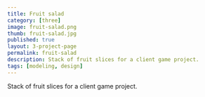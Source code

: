 ```yaml
---
title: Fruit salad
category: [three]
image: fruit-salad.png
thumb: fruit-salad.jpg
published: true
layout: 3-project-page
permalink: fruit-salad
description: Stack of fruit slices for a client game project.
tags: [modeling, design]
---
```

Stack of fruit slices for a client game project.